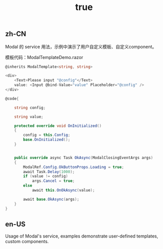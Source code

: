 ﻿---
order: 13
title:
  zh-CN: 模板
  en-US: Template
---

## zh-CN

Modal 的 service 用法，示例中演示了用户自定义模板、自定义component。

模板代码：ModalTemplateDemo.razor

``` c#
@inherits ModalTemplate<string, string>

<div>
    <Text>Please input "@config"</Text>
    value: <Input @bind-Value="value" Placeholder="@config" />
</div>

@code{

    string config;

    string value;

    protected override void OnInitialized()
    {
        config = this.Config;
        base.OnInitialized();
    }


    public override async Task OkAsync(ModalClosingEventArgs args)
    {
        ModalRef.Config.OkButtonProps.Loading = true;
        await Task.Delay(1000);
        if (value != config)
            args.Cancel = true;
        else
            await this.OnOkAsync(value);

        await base.OkAsync(args);
    }
}
```
## en-US

Usage of Modal's service, examples demonstrate user-defined templates, custom components.
